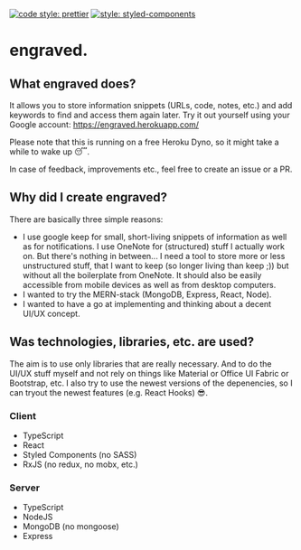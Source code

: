 [![code style: prettier](https://img.shields.io/badge/code_style-prettier-ff69b4.svg?style=flat-square)](https://github.com/prettier/prettier)
[![style: styled-components](https://img.shields.io/badge/style-%F0%9F%92%85%20styled--components-orange.svg?colorB=daa357&colorA=db748e)](https://github.com/styled-components/styled-components)

# engraved.

## What engraved does?
It allows you to store information snippets (URLs, code, notes, etc.) and add keywords to find and access them again later. Try it out yourself using your Google account: https://engraved.herokuapp.com/

Please note that this is running on a free Heroku Dyno, so it might take a while to wake up :sleeping:. 

In case of feedback, improvements etc., feel free to create an issue or a PR.

## Why did I create engraved?
There are basically three simple reasons:
- I use google keep for small, short-living snippets of information as well as for notifications. I use OneNote for (structured) stuff I actually work on. But there's nothing in between... I need a tool to store more or less unstructured stuff, that I want to keep (so longer living than keep ;)) but without all the boilerplate from OneNote. It should also be easily accessible from mobile devices as well as from desktop computers.
- I wanted to try the MERN-stack (MongoDB, Express, React, Node).
- I wanted to have a go at implementing and thinking about a decent UI/UX concept.

## Was technologies, libraries, etc. are used?
The aim is to use only libraries that are really necessary. And to do the UI/UX stuff myself and not rely on things like Material or Office UI Fabric or Bootstrap, etc. I also try to use the newest versions of the depenencies, so I can tryout the newest features (e.g. React Hooks) :sunglasses:. 

### Client
- TypeScript
- React
- Styled Components (no SASS)
- RxJS (no redux, no mobx, etc.)

### Server
- TypeScript
- NodeJS
- MongoDB (no mongoose)
- Express
